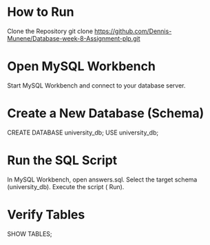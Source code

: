 # How to Run
Clone the Repository
     git clone https://github.com/Dennis-Munene/Database-week-8-Assignment-plp.git

# Open MySQL Workbench
Start MySQL Workbench and connect to your database server.
# Create a New Database (Schema)
  CREATE DATABASE university_db;
  USE university_db;
# Run the SQL Script
 In MySQL Workbench, open answers.sql.
 Select the target schema (university_db).
 Execute the script ( Run).

 # Verify Tables
   SHOW TABLES;
